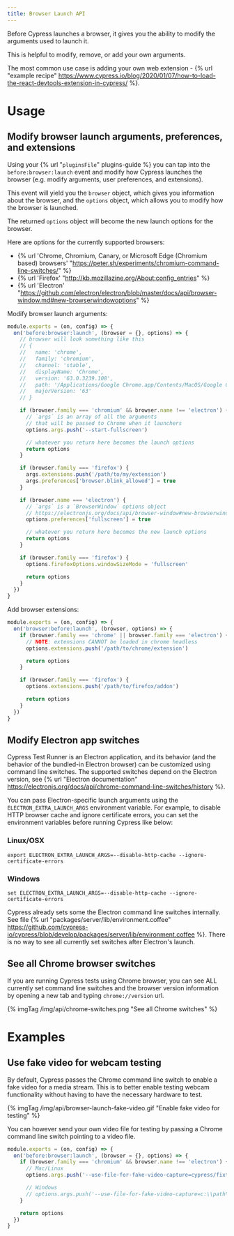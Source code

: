 ```yaml
---
title: Browser Launch API
---
```


Before Cypress launches a browser, it gives you the ability to modify the arguments used to launch it.

This is helpful to modify, remove, or add your own arguments.

The most common use case is adding your own web extension - {% url "example recipe" https://www.cypress.io/blog/2020/01/07/how-to-load-the-react-devtools-extension-in-cypress/ %}.

# Usage

## Modify browser launch arguments, preferences, and extensions

Using your {% url "`pluginsFile`" plugins-guide %} you can tap into the `before:browser:launch` event and modify how Cypress launches the browser (e.g. modify arguments, user preferences, and extensions).

This event will yield you the `browser` object, which gives you information about the browser, and the `options` object, which allows you to modify how the browser is launched.

The returned `options` object will become the new launch options for the browser.

Here are options for the currently supported browsers:

* {% url 'Chrome, Chromium, Canary, or Microsoft Edge (Chromium based) browsers' "https://peter.sh/experiments/chromium-command-line-switches/" %}
* {% url 'Firefox' "http://kb.mozillazine.org/About:config_entries" %}
* {% url 'Electron' "https://github.com/electron/electron/blob/master/docs/api/browser-window.md#new-browserwindowoptions" %}

Modify browser launch arguments:

```js
module.exports = (on, config) => {
  on('before:browser:launch', (browser = {}, options) => {
    // browser will look something like this
    // {
    //   name: 'chrome',
    //   family: 'chromium',
    //   channel: 'stable',
    //   displayName: 'Chrome',
    //   version: '63.0.3239.108',
    //   path: '/Applications/Google Chrome.app/Contents/MacOS/Google Chrome',
    //   majorVersion: '63'
    // }

    if (browser.family === 'chromium' && browser.name !== 'electron') {
      // `args` is an array of all the arguments
      // that will be passed to Chrome when it launchers
      options.args.push('--start-fullscreen')

      // whatever you return here becomes the launch options
      return options
    }

    if (browser.family === 'firefox') {
      args.extensions.push('/path/to/my/extension')
      args.preferences['browser.blink_allowed'] = true
    }

    if (browser.name === 'electron') {
      // `args` is a `BrowserWindow` options object
      // https://electronjs.org/docs/api/browser-window#new-browserwindowoptions
      options.preferences['fullscreen'] = true

      // whatever you return here becomes the new launch options
      return options
    }

    if (browser.family === 'firefox') {
      options.firefoxOptions.windowSizeMode = 'fullscreen'

      return options
    }
  })
}
```

Add browser extensions:

```js
module.exports = (on, config) => {
  on('browser:before:launch', (browser, options) => {
    if (browser.family === 'chrome' || browser.family === 'electron') {
      // NOTE: extensions CANNOT be loaded in chrome headless
      options.extensions.push('/path/to/chrome/extension')

      return options
    }

    if (browser.family === 'firefox') {
      options.extensions.push('/path/to/firefox/addon')

      return options
    }
  })
}
```

## Modify Electron app switches

Cypress Test Runner is an Electron application, and its behavior (and the behavior of the bundled-in Electron browser) can be customized using command line switches. The supported switches depend on the Electron version, see {% url "Electron documentation" https://electronjs.org/docs/api/chrome-command-line-switches/history %}.

You can pass Electron-specific launch arguments using the `ELECTRON_EXTRA_LAUNCH_ARGS` environment variable. For example, to disable HTTP browser cache and ignore certificate errors, you can set the environment variables before running Cypress like below:

### Linux/OSX

```shell
export ELECTRON_EXTRA_LAUNCH_ARGS=--disable-http-cache --ignore-certificate-errors
```

### Windows

```shell
set ELECTRON_EXTRA_LAUNCH_ARGS=--disable-http-cache --ignore-certificate-errors
```

Cypress already sets some the Electron command line switches internally. See file {% url "packages/server/lib/environment.coffee" https://github.com/cypress-io/cypress/blob/develop/packages/server/lib/environment.coffee %}. There is no way to see all currently set switches after Electron's launch.

## See all Chrome browser switches

If you are running Cypress tests using Chrome browser, you can see ALL currently set command line switches and the browser version information by opening a new tab and typing `chrome://version` url.

{% imgTag /img/api/chrome-switches.png "See all Chrome switches" %}

# Examples

## Use fake video for webcam testing

By default, Cypress passes the Chrome command line switch to enable a fake video for a media stream. This is to better enable testing webcam functionality without having to have the necessary hardware to test.

{% imgTag /img/api/browser-launch-fake-video.gif "Enable fake video for testing" %}

You can however send your own video file for testing by passing a Chrome command line switch pointing to a video file.

```js
module.exports = (on, config) => {
  on('before:browser:launch', (browser = {}, options) => {
    if (browser.family === 'chromium' && browser.name !== 'electron') {
      // Mac/Linux
      options.args.push('--use-file-for-fake-video-capture=cypress/fixtures/my-video.y4m')

      // Windows
      // options.args.push('--use-file-for-fake-video-capture=c:\\path\\to\\video\\my-video.y4m')
    }

    return options
  })
}
```
